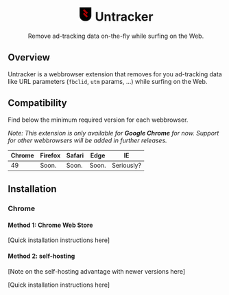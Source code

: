 # <div align="center">![Untracker Logo](/img/icns/logo-32.png "Untracker Logo") Untracker</div>

<div align="center">Remove ad-tracking data on-the-fly while surfing on the Web.</div>

## Overview

Untracker is a webbrowser extension that removes for you ad-tracking data like URL parameters (`fbclid`, `utm` params, ...) while surfing on the Web.

## Compatibility

Find below the minimum required version for each webbrowser.

*Note: This extension is only available for **Google Chrome** for now. Support for other webbrowsers will be added in further releases.*

| Chrome | Firefox | Safari | Edge  | IE         |
|--------|---------|--------|-------|------------|
| 49     | Soon.   | Soon.  | Soon. | Seriously? |

## Installation

### Chrome

#### Method 1: Chrome Web Store

[Quick installation instructions here]

#### Method 2: self-hosting

[Note on the self-hosting advantage with newer versions here]

[Quick installation instructions here]
